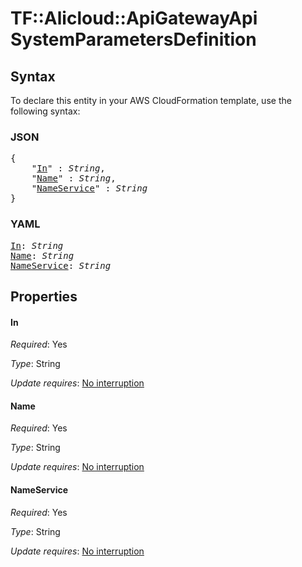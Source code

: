 # TF::Alicloud::ApiGatewayApi SystemParametersDefinition

## Syntax

To declare this entity in your AWS CloudFormation template, use the following syntax:

### JSON

<pre>
{
    "<a href="#in" title="In">In</a>" : <i>String</i>,
    "<a href="#name" title="Name">Name</a>" : <i>String</i>,
    "<a href="#nameservice" title="NameService">NameService</a>" : <i>String</i>
}
</pre>

### YAML

<pre>
<a href="#in" title="In">In</a>: <i>String</i>
<a href="#name" title="Name">Name</a>: <i>String</i>
<a href="#nameservice" title="NameService">NameService</a>: <i>String</i>
</pre>

## Properties

#### In

_Required_: Yes

_Type_: String

_Update requires_: [No interruption](https://docs.aws.amazon.com/AWSCloudFormation/latest/UserGuide/using-cfn-updating-stacks-update-behaviors.html#update-no-interrupt)

#### Name

_Required_: Yes

_Type_: String

_Update requires_: [No interruption](https://docs.aws.amazon.com/AWSCloudFormation/latest/UserGuide/using-cfn-updating-stacks-update-behaviors.html#update-no-interrupt)

#### NameService

_Required_: Yes

_Type_: String

_Update requires_: [No interruption](https://docs.aws.amazon.com/AWSCloudFormation/latest/UserGuide/using-cfn-updating-stacks-update-behaviors.html#update-no-interrupt)

